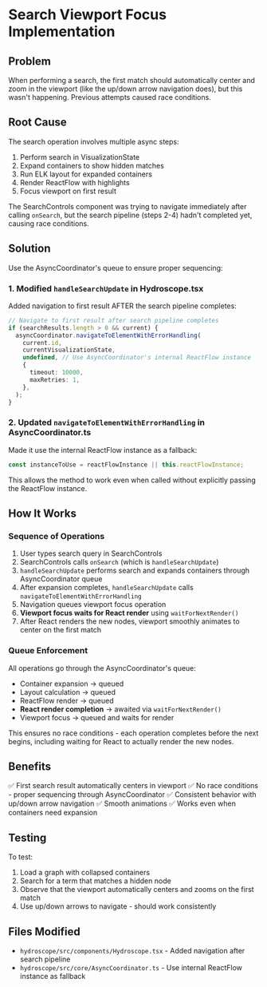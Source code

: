 # Search Viewport Focus Implementation

## Problem
When performing a search, the first match should automatically center and zoom in the viewport (like the up/down arrow navigation does), but this wasn't happening. Previous attempts caused race conditions.

## Root Cause
The search operation involves multiple async steps:
1. Perform search in VisualizationState
2. Expand containers to show hidden matches
3. Run ELK layout for expanded containers
4. Render ReactFlow with highlights
5. Focus viewport on first result

The SearchControls component was trying to navigate immediately after calling `onSearch`, but the search pipeline (steps 2-4) hadn't completed yet, causing race conditions.

## Solution
Use the AsyncCoordinator's queue to ensure proper sequencing:

### 1. Modified `handleSearchUpdate` in Hydroscope.tsx
Added navigation to first result AFTER the search pipeline completes:

```typescript
// Navigate to first result after search pipeline completes
if (searchResults.length > 0 && current) {
  asyncCoordinator.navigateToElementWithErrorHandling(
    current.id,
    currentVisualizationState,
    undefined, // Use AsyncCoordinator's internal ReactFlow instance
    {
      timeout: 10000,
      maxRetries: 1,
    },
  );
}
```

### 2. Updated `navigateToElementWithErrorHandling` in AsyncCoordinator.ts
Made it use the internal ReactFlow instance as a fallback:

```typescript
const instanceToUse = reactFlowInstance || this.reactFlowInstance;
```

This allows the method to work even when called without explicitly passing the ReactFlow instance.

## How It Works

### Sequence of Operations
1. User types search query in SearchControls
2. SearchControls calls `onSearch` (which is `handleSearchUpdate`)
3. `handleSearchUpdate` performs search and expands containers through AsyncCoordinator queue
4. After expansion completes, `handleSearchUpdate` calls `navigateToElementWithErrorHandling`
5. Navigation queues viewport focus operation
6. **Viewport focus waits for React render** using `waitForNextRender()`
7. After React renders the new nodes, viewport smoothly animates to center on the first match

### Queue Enforcement
All operations go through the AsyncCoordinator's queue:
- Container expansion → queued
- Layout calculation → queued  
- ReactFlow render → queued
- **React render completion** → awaited via `waitForNextRender()`
- Viewport focus → queued and waits for render

This ensures no race conditions - each operation completes before the next begins, including waiting for React to actually render the new nodes.

## Benefits
✅ First search result automatically centers in viewport
✅ No race conditions - proper sequencing through AsyncCoordinator
✅ Consistent behavior with up/down arrow navigation
✅ Smooth animations
✅ Works even when containers need expansion

## Testing
To test:
1. Load a graph with collapsed containers
2. Search for a term that matches a hidden node
3. Observe that the viewport automatically centers and zooms on the first match
4. Use up/down arrows to navigate - should work consistently

## Files Modified
- `hydroscope/src/components/Hydroscope.tsx` - Added navigation after search pipeline
- `hydroscope/src/core/AsyncCoordinator.ts` - Use internal ReactFlow instance as fallback
